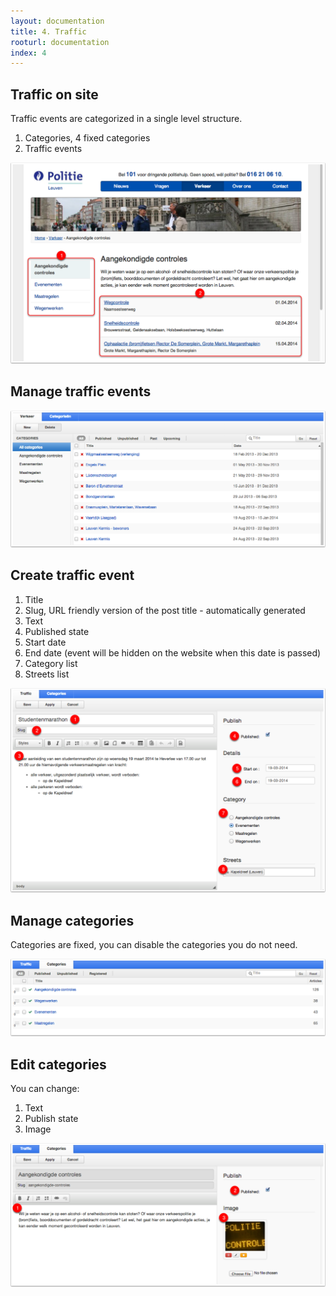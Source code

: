 ```yaml
---
layout: documentation
title: 4. Traffic
rooturl: documentation
index: 4
---
```


## Traffic on site

Traffic events are categorized in a single level structure.

1. Categories, 4 fixed categories
2. Traffic events

![](/images/documentation/traffic-site-articles.png)

## Manage traffic events

![](/images/documentation/traffic-admin-articles.png)

## Create traffic event

1. Title
2. Slug, URL friendly version of the post title - automatically generated
3. Text
4. Published state
5. Start date
6. End date (event will be hidden on the website when this date is passed)
7. Category list
8. Streets list

![](/images/documentation/traffic-admin-article.png)

## Manage categories

Categories are fixed, you can disable the categories you do not need.

![](/images/documentation/traffic-admin-categories.png)

## Edit categories

You can change:

1. Text
2. Publish state
3. Image

![](/images/documentation/traffic-admin-category.png)